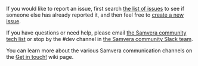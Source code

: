 If you would like to report an issue, first search [the list of issues](https://github.com/samvera/{{library}}/issues/) to see if someone else has already reported it, and then feel free to [create a new issue](https://github.com/samvera/{{library}}/issues/new).

If you have questions or need help, please email [the Samvera community tech list](https://groups.google.com/forum/#!forum/samvera-tech) or stop by the #dev channel in [the Samvera community Slack team](https://wiki.duraspace.org/pages/viewpage.action?pageId=87460391#Getintouch!-Slack).

You can learn more about the various Samvera communication channels on the [Get in touch!](https://wiki.duraspace.org/pages/viewpage.action?pageId=87460391) wiki page.
